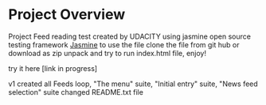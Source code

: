 # Project Overview
Project Feed reading test created by UDACITY using jasmine open source testing framework
 [Jasmine](http://jasmine.github.io/)
to use the file clone the file from git hub or download as zip
unpack and try to run index.html file, enjoy!

try it here [link in progress]







v1 created all Feeds loop, "The menu" suite, "Initial entry" suite, "News feed selection" suite changed README.txt file
